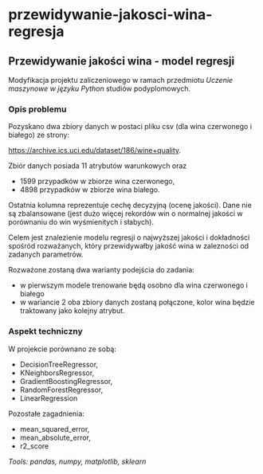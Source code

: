 # przewidywanie-jakosci-wina-regresja
## Przewidywanie jakości wina - model regresji
Modyfikacja projektu zaliczeniowego w ramach przedmiotu *Uczenie maszynowe w języku Python* studiów podyplomowych.

### Opis problemu
Pozyskano dwa zbiory danych w postaci pliku csv (dla wina czerwonego i białego) ze strony:

https://archive.ics.uci.edu/dataset/186/wine+quality.

Zbiór danych posiada 11 atrybutów warunkowych oraz 
* 1599 przypadków w zbiorze wina czerwonego,
* 4898 przypadków w zbiorze wina białego.

Ostatnia kolumna reprezentuje cechę decyzyjną (ocenę jakości). Dane nie są zbalansowane (jest dużo więcej rekordów win o normalnej jakości w porównaniu do win wyśmienitych i słabych).

Celem jest znalezienie modelu regresji o najwyższej jakości i dokładności spośród rozważanych, który przewidywałby jakość wina w zalezności od zadanych parametrów.

Rozważone zostaną dwa warianty podejścia do zadania:
* w pierwszym modele trenowane będą osobno dla wina czerwonego i białego
* w wariancie 2 oba zbiory danych zostaną połączone, kolor wina będzie traktowany jako kolejny atrybut.

### Aspekt techniczny
W projekcie porównano ze sobą:
* DecisionTreeRegressor,
* KNeighborsRegressor,
* GradientBoostingRegressor,
* RandomForestRegressor,
* LinearRegression

Pozostałe zagadnienia:
* mean_squared_error,
* mean_absolute_error,
* r2_score

*Tools: pandas, numpy, matplotlib, sklearn*
